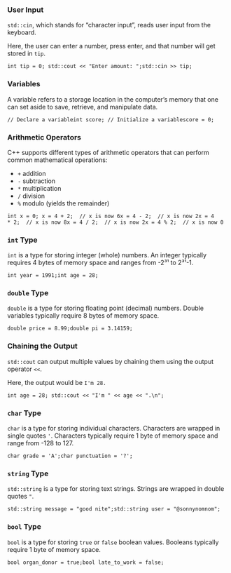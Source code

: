 ### User Input

`std::cin`, which stands for “character input”, reads user input from the keyboard.

Here, the user can enter a number, press enter, and that number will get stored in `tip`.

```
int tip = 0; std::cout << "Enter amount: ";std::cin >> tip;
```

### Variables

A variable refers to a storage location in the computer’s memory that one can set aside to save, retrieve, and manipulate data.

```
// Declare a variableint score; // Initialize a variablescore = 0;
```

### Arithmetic Operators

C++ supports different types of arithmetic operators that can perform common mathematical operations:

-   `+` addition
-   `-` subtraction
-   `*` multiplication
-   `/` division
-   `%` modulo (yields the remainder)

```
int x = 0; x = 4 + 2;  // x is now 6x = 4 - 2;  // x is now 2x = 4 * 2;  // x is now 8x = 4 / 2;  // x is now 2x = 4 % 2;  // x is now 0
```

### `int` Type

`int` is a type for storing integer (whole) numbers. An integer typically requires 4 bytes of memory space and ranges from -2³¹ to 2³¹-1.

```
int year = 1991;int age = 28;
```

### `double` Type

`double` is a type for storing floating point (decimal) numbers. Double variables typically require 8 bytes of memory space.

```
double price = 8.99;double pi = 3.14159; 
```

### Chaining the Output

`std::cout` can output multiple values by chaining them using the output operator `<<`.

Here, the output would be `I'm 28.`

```
int age = 28; std::cout << "I'm " << age << ".\n";
```

### `char` Type

`char` is a type for storing individual characters. Characters are wrapped in single quotes `'`. Characters typically require 1 byte of memory space and range from -128 to 127.

```
char grade = 'A';char punctuation = '?';
```

### `string` Type

`std::string` is a type for storing text strings. Strings are wrapped in double quotes `"`.

```
std::string message = "good nite";std::string user = "@sonnynomnom"; 
```

### `bool` Type

`bool` is a type for storing `true` or `false` boolean values. Booleans typically require 1 byte of memory space.

```
bool organ_donor = true;bool late_to_work = false;
```